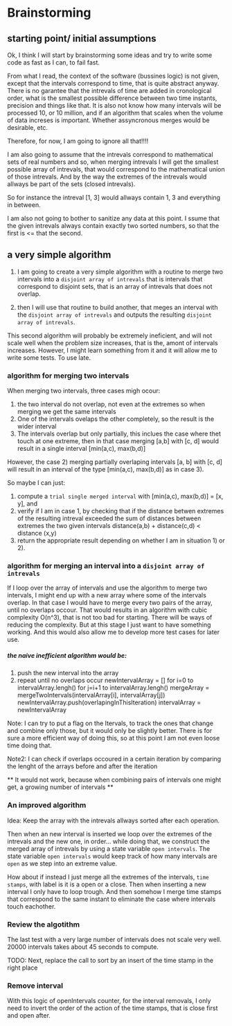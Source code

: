 # Brainstorming

## starting point/ initial assumptions
Ok, I think I will start by brainstorming some ideas and try to write some code as fast as I can, to fail fast.

From what I read, the context of the software (bussines logic) is not given, except that the intervals correspond to time, that is quite abstract anyway.
There is no garantee that the intrevals of time are added in cronological order, what is the smallest possible difference between two time instants, precision and things like that.
It is also not know how many intervals will be processed 10, or 10 million, and if an algorithm that scales when the volume of data increses is important. Whether assyncronous merges would be desirable, etc.

Therefore, for now, I am going to ignore all that!!!!

I am also going to assume that the intrevals correspond to mathematical sets of real numbers and so, when merging intrevals I will get the smallest possible array of intrevals, that would correspond to the mathematical union of those intrevals. And by the way the extremes of the intrevals would allways be part of the sets (closed intrevals).

So for instance the intreval [1, 3] would allways contain 1, 3 and everything in between.

I am also not going to bother to sanitize any data at this point. I ssume that the given intrevals always contain exactly two sorted numbers, so that the first is <= that the second.

## a very simple algorithm

1. I am going to create a very simple algorithm with a routine to merge two intervals into a `disjoint array of intrevals` that is intervals that correspond to disjoint sets, that is an array of intrevals that does not overlap.

2. then I will use that routine to build another, that meges an interval with the `disjoint array of intrevals` and outputs the resulting `disjoint array of intrevals`.

This second algorithm will probably be extremely ineficient, and will not scale well when the problem size increases, that is the, amont of intervals increases. However, I might learn something from it and it will allow me to write some tests. To use late.

### algorithm for merging two intervals

When merging two intervals, three cases migh ocour:
1) the two interval do not overlap, not even at the extremes so when merging we get the same intervals
2) One of the intervals ovelaps the other completely, so the result is the wider interval
3) The intervals overlap but only partially, this inclues the case where thet touch at one extreme, then in that case merging [a,b] with [c, d] would result in a single interval [min(a,c), max(b,d)]

However, the case 2) merging partially overlaping intervals [a, b] with [c, d] will result in an interval of the type [min(a,c), max(b,d)] as in case 3).

So maybe I can just:
1) compute a `trial single merged interval` with [min(a,c), max(b,d)] = [x, y], and
2) verify if I am in case 1, by checking that if the distance betwen extremes of the resulting intreval exceeded the sum of distances between extremes the two given intervals
distance(a,b) + distance(c,d) < distance (x,y)
3) return the appropriate result depending on whether I am in situation 1) or 2).


### algorithm for merging an interval into a `disjoint array of intrevals`

If I loop over the array of intervals and use the algorithm to merge two intervals, I might end up with a new array where some of the intervals overlap. In that case I would have to merge every two pairs of the array, until no overlaps occour. That would results in an algorithm with cubic complexity O(n^3), that is not too bad for starting. There will be ways of reducing the complexity. But at this stage I just want to have something working. And this would also allow me to develop more test cases for later use.

##### the naive inefficient algorithm would be:

1) push the new interval into the array
2) repeat until no overlaps occur
    newIntervalArray = []
    for i=0 to intervalArray.lengh()
        for j=i+1 to intervalArray.lengh()
            mergeArray = mergeTwoIntervals(intervalArray[i], intervalArray[j])
            newIntervalArray.push(overlapingInThisIteration)
    intervalArray = newIntervalArray

Note: I can try to put a flag on the Itervals, to track the ones that change and combine only those, but it would only be slightly better. There is for sure a more efficient way of doing this, so at this point I am not even loose time doing that. 

Note2: I can check if overlaps occoured in a certain iteration by comparing the lenght of the arrays before and after the iteration

** It would not work, because when combining pairs of intervals one might get, a growing number of intervals **


### An improved algorithm

Idea: Keep the array with the intrevals allways sorted after each operation.

Then when an new interval is inserted we loop over the extremes of the intrevals and the new one, in order... while doing that, we construct the merged array of intrevals by using a state variable `open intervals`. The state variable `open intervals` would keep track of how many intervals are `open` as we step into an extreme value.

How about if instead I just merge all the extremes of the intervals, `time stamps`, with label is it is a open or a close. Then when inserting a new interval I only have to loop trough. And then somehow I merge time stamps that correspond to the same instant to eliminate the case where intervals touch eachother.

### Review the algotithm
The last test with a very large number of intervals
does not scale very well. 20000 intervals takes about 45 seconds to compute.

TODO: Next, replace the call to sort by an insert of the time stamp in the right place

### Remove interval
With this logic of openIntervals counter, for the interval removals, I only need to invert the order of the action of the time stamps, that is close first and open after.
